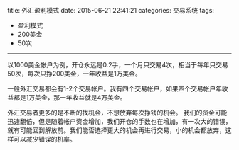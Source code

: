 title: 外汇盈利模式
date: 2015-06-21 22:41:21
categories: 交易系统
tags:
- 盈利模式
- 200美金
- 50次
---
以1000美金帐户为例，开仓永远是0.2手，一个月只交易4次，相当于每年只交易50次，每次只挣200美金，一年收益是1万美金。

一般外汇交易都会有1-2个交易帐户。我有四个交易帐户，如果四个交易帐户年收益都是1万美金，那一年收益就是4万美金。

外汇交易者更多的是不断的找机会，不想放弃每次挣钱的机会。 我们的资金可能迅速翻倍，但是随着帐户资金增加，我们开仓的手数也在增加，有一次大的错误，就有可能回到解放前。我们能否选择更大的机会再进行交易，小的机会都放弃，这样可以减少错误的机率。



